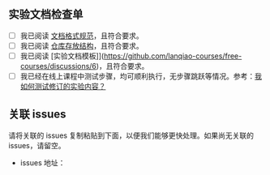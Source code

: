 ## 实验文档检查单

- [ ] 我已阅读 [文档格式规范](https://github.com/lanqiao-courses/free-courses/discussions/4)，且符合要求。
- [ ] 我已阅读 [仓库存放结构](https://github.com/lanqiao-courses/free-courses/discussions/12)，且符合要求。
- [ ] 我已阅读 [实验文档模板]](https://github.com/lanqiao-courses/free-courses/discussions/6)，且符合要求。
- [ ] 我已经在线上课程中测试步骤，均可顺利执行，无步骤跳跃等情况。参考：[我如何测试修订的实验内容？](https://github.com/lanqiao-courses/free-courses/discussions/9)

## 关联 issues

请将关联的 issues 复制粘贴到下面，以便我们能够更快处理。如果尚无关联的 issues，请留空。

- issues 地址：
